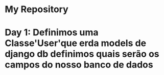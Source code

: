 # My Repository

# Day 1: Definimos uma Classe'User'que erda models de django db definimos quais serão os campos do nosso banco de dados